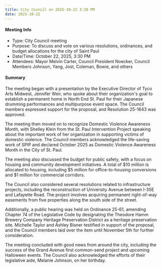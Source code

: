 ```yaml
---
title: City Council on 2025-10-22 3:30 PM
date: 2025-10-22
---
```

#### Meeting Info
* Type: City Council meeting
* Purpose: To discuss and vote on various resolutions, ordinances, and budget allocations for the city of Saint Paul
* Date/Time: October 22, 2025, 3:30 PM
* Attendees: Mayor Melvin Carter, Council President Noecker, Council Members Johnson, Yang, Jost, Coleman, Bowie, and others

#### Summary

The meeting began with a presentation by the Executive Director of Tyco Arts Midwest, Jennifer Weir, who spoke about their organization's goal to establish a permanent home in North End St. Paul for their Japanese drumming performances and multipurpose event space. The Council members expressed support for the proposal, and Resolution 25-1643 was approved.

The meeting then moved on to recognize Domestic Violence Awareness Month, with Shelley Klein from the St. Paul Intervention Project speaking about the important work of her organization in supporting victims of domestic violence. The Council members acknowledged the life-saving work of SPIP and declared October 2025 as Domestic Violence Awareness Month in the City of St. Paul.

The meeting also discussed the budget for public safety, with a focus on housing and community development initiatives. A total of $10 million is allocated to housing, including $5 million for office-to-housing conversions and $1 million for commercial corridors.

The Council also considered several resolutions related to infrastructure projects, including the reconstruction of University Avenue between I-35E and Lafayette Road. The project involves acquiring permanent right-of-way easements from five properties along the south side of the street.

Additionally, a public hearing was held on Ordinance 25-61, amending Chapter 74 of the Legislative Code by designating the Theodore Hamm Brewery Company Heritage Preservation District as a heritage preservation site. Michelle Taylor and Ashley Bisner testified in support of the proposal, and the Council members laid over the item until November 5th for further consideration.

The meeting concluded with good news from around the city, including the success of the Grand Avenue first common-send project and upcoming Halloween events. The Council also acknowledged the efforts of their legislative aide, Melanie Johnson, on her birthday.

